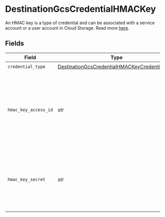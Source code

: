 # DestinationGcsCredentialHMACKey

An HMAC key is a type of credential and can be associated with a service account or a user account in Cloud Storage. Read more <a href="https://cloud.google.com/storage/docs/authentication/hmackeys">here</a>.


## Fields

| Field                                                                                                                                                                                                                          | Type                                                                                                                                                                                                                           | Required                                                                                                                                                                                                                       | Description                                                                                                                                                                                                                    | Example                                                                                                                                                                                                                        |
| ------------------------------------------------------------------------------------------------------------------------------------------------------------------------------------------------------------------------------ | ------------------------------------------------------------------------------------------------------------------------------------------------------------------------------------------------------------------------------ | ------------------------------------------------------------------------------------------------------------------------------------------------------------------------------------------------------------------------------ | ------------------------------------------------------------------------------------------------------------------------------------------------------------------------------------------------------------------------------ | ------------------------------------------------------------------------------------------------------------------------------------------------------------------------------------------------------------------------------ |
| `credential_type`                                                                                                                                                                                                              | [DestinationGcsCredentialHMACKeyCredentialType](../../models/shared/destinationgcscredentialhmackeycredentialtype.md)                                                                                                          | :heavy_check_mark:                                                                                                                                                                                                             | N/A                                                                                                                                                                                                                            |                                                                                                                                                                                                                                |
| `hmac_key_access_id`                                                                                                                                                                                                           | *str*                                                                                                                                                                                                                          | :heavy_check_mark:                                                                                                                                                                                                             | When linked to a service account, this ID is 61 characters long; when linked to a user account, it is 24 characters long. Read more <a href="https://cloud.google.com/storage/docs/authentication/hmackeys#overview">here</a>. | 1234567890abcdefghij1234                                                                                                                                                                                                       |
| `hmac_key_secret`                                                                                                                                                                                                              | *str*                                                                                                                                                                                                                          | :heavy_check_mark:                                                                                                                                                                                                             | The corresponding secret for the access ID. It is a 40-character base-64 encoded string.  Read more <a href="https://cloud.google.com/storage/docs/authentication/hmackeys#secrets">here</a>.                                  | 1234567890abcdefghij1234567890ABCDEFGHIJ                                                                                                                                                                                       |
